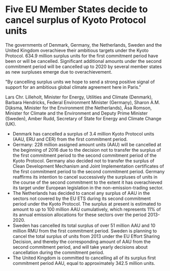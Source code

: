 # Five EU Member States decide to cancel surplus of Kyoto Protocol units

The governments of Denmark, Germany, the Netherlands, Sweden and the United Kingdom overachieve their ambitious targets under the Kyoto Protocol. 634.9 million surplus units for the first commitment period have been or will be cancelled. Significant additional amounts under the second commitment period will be cancelled up to 2020 by several member states as new surpluses emerge due to overachievement.

"By cancelling surplus units we hope to send a strong positive signal of support for an ambitious global climate agreement here in Paris."

Lars Chr. Lilleholt, Minister for Energy, Utilities and Climate (Denmark),
Barbara Hendricks, Federal Environment Minister (Germany),
Sharon A.M. Dijksma, Minister for the Environment (the Netherlands),
Åsa Romson, Minister for Climate and the Environment and Deputy Prime Minister (Sweden),
Amber Rudd, Secretary of State for Energy and Climate Change (UK).

* Denmark has cancelled a surplus of 3.4 million Kyoto Protocol units (AAU, ERU and CER) from the first commitment period.
* Germany: 228 million assigned amount units (AAU) will be cancelled at the beginning of 2016 due to the decision not to transfer the surplus of the first commitment period to the second commitment period of the Kyoto Protocol. Germany also decided not to transfer the surplus of Clean Development Mechanism and Joint Implementation certificates of the first commitment period to the second commitment period. Germany reaffirms its intention to cancel successively the surpluses of units in the course of the second commitment to the extent it has overachieved its target under European legislation in the non-emission-trading sector.
* The Netherlands has decided to cancel any surplus of AAU in the sectors not covered by the EU ETS during its second commitment period under the Kyoto Protocol. The surplus at present is estimated to amount to up to 100 million AAU cumulatively, which represents 11% of its annual emission allocations for these sectors over the period 2013-2020.
* Sweden has cancelled its total surplus of over 51 million AAU and 10 million RMU from the first commitment period. Sweden is planning to cancel the total surplus of units from 2013 under the EU Effort Sharing Decision, and thereby the corresponding amount of AAU from the second commitment period, and will take yearly decisions about cancellation during the commitment period.
* The United Kingdom is committed to cancelling all of its surplus first commitment period AAU, equal to approximately 342.5 million units.

